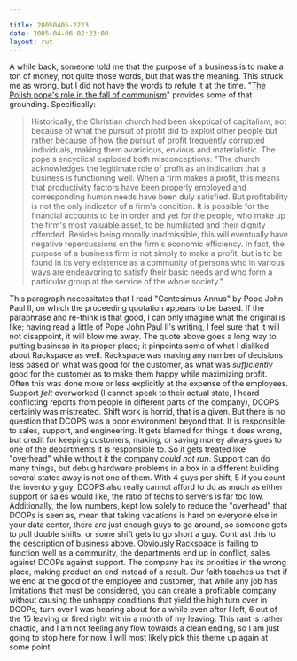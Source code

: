 ```yaml
---

title: 20050405-2223
date: 2005-04-06 02:23:00
layout: rut
---
```


<p> A while back, someone told me that the purpose of
a business is to make a ton of money, not quite those
words, but that was the meaning.  This struck me as wrong,
but I did not have the words to refute it at the time.  "<a href="http://www.townhall.com/columnists/jackkemp/jk20050404.shtml">The
Polish pope's role in the fall of communism</a>" provides some of
that grounding.  Specifically:</p>

<blockquote>Historically, the Christian church had been skeptical
of capitalism, not because of what the pursuit of profit did to
exploit other people but rather because of how the pursuit of
profit frequently corrupted individuals, making them avaricious,
envious and materialistic. The pope's encyclical exploded both
misconceptions: "The church acknowledges the legitimate role of
profit as an indication that a business is functioning well. When
a firm makes a profit, this means that productivity factors have
been properly employed and corresponding human needs have been duly
satisfied. But profitability is not the only indicator of a firm's
condition. It is possible for the financial accounts to be in order
and yet for the people, who make up the firm's most valuable asset,
to be humiliated and their dignity offended. Besides being morally
inadmissible, this will eventually have negative repercussions on
the firm's economic efficiency. In fact, the purpose of a business
firm is not simply to make a profit, but is to be found in its
very existence as a community of persons who in various ways are
endeavoring to satisfy their basic needs and who form a particular
group at the service of the whole society."</blockquote>

<p>This paragraph necessitates that I read "Centesimus Annus" by Pope
John Paul II, on which the proceeding quotation appears to be based.
If the paraphrase and re-think is that good, I can only imagine
what the original is like; having read a little of Pope John Paul
II's writing, I feel sure that it will not disappoint, it will blow
me away.  The quote above goes a long way to putting business in its
proper place; it pinpoints some of what I disliked about Rackspace
as well.  Rackspace was making any number of decisions less based
on what was good for the customer, as what was <em>sufficiently</em>
good for the customer as to make them happy while maximizing profit.
Often this was done more or less explicitly at the expense of the
employees.  Support <em>felt</em> overworked (I cannot speak to their
actual state, I heard conflicting reports from people in different
parts of the company), DCOPS certainly was mistreated.  Shift work
is horrid, that is a given.  But there is no question that DCOPS
was a poor environment beyond that.  It is responsible to sales,
support, and engineering.  It gets blamed for things it does wrong,
but credit for keeping customers, making, or saving money always goes
to one of the departments it is responsible to.  So it gets treated
like "overhead" while without it the company <em>could not run</em>.
Support can do many things, but debug hardware problems in a box
in a different building several states away is not one of them.
With 4 guys per shift, 5 if you count the inventory guy, DCOPS also
really cannot afford to do as much as either support or sales would
like, the ratio of techs to servers is far too low.  Additionally,
the low numbers, kept low solely to reduce the "overhead" that
DCOPs is seen as, mean that taking vacations is hard on everyone
else in your data center, there are just enough guys to go around,
so someone gets to pull double shifts, or some shift gets to go
short a guy.  Contrast this to the description of business above.
Obviously Rackspace is failing to function well as a community, the
departments end up in conflict, sales against DCOPs against support.
The company has its priorities in the wrong place, making product
an end instead of a result.  Our faith teaches us that if we end
at the good of the employee and customer, that while any job has
limitations that must be considered, you can create a profitable
company without causing the unhappy conditions that yield the high
turn over in DCOPs, turn over I was hearing about for a while even
after I left, 6 out of the 15 leaving or fired right within a month
of my leaving.  This rant is rather chaotic, and I am not feeling
any flow towards a clean ending, so I am just going to stop here for
now. I will most likely pick this theme up again at some point. </p>

